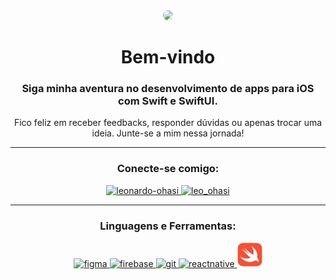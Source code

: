 <div align="center">
  <img src="https://repository-images.githubusercontent.com/645890426/35100e0b-7a3c-4377-8469-dfbf92fe6ebf" width="600" style="border-radius: 15px;">
</div>

<h1 align="center">Bem-vindo</h1>
<h3 align="center">Siga minha aventura no desenvolvimento de apps para iOS com Swift e SwiftUI.</h3>

<p align="center">
Fico feliz em receber feedbacks, responder dúvidas ou apenas trocar uma ideia. Junte-se a mim nessa jornada!
</p>

---

<h3 align="center"> Conecte-se comigo:</h3>
<p align="center">
  <a href="https://linkedin.com/in/leonardo-ohasi" target="blank">
    <img src="https://raw.githubusercontent.com/rahuldkjain/github-profile-readme-generator/master/src/images/icons/Social/linked-in-alt.svg" alt="leonardo-ohasi" height="30" width="40" />
  </a>
  <a href="https://instagram.com/leo_ohasi" target="blank">
    <img src="https://raw.githubusercontent.com/rahuldkjain/github-profile-readme-generator/master/src/images/icons/Social/instagram.svg" alt="leo_ohasi" height="30" width="40" />
  </a>
</p>

---

<h3 align="center"> Linguagens e Ferramentas:</h3>
<p align="center">
  <a href="https://www.figma.com/" target="_blank" rel="noreferrer">
    <img src="https://www.vectorlogo.zone/logos/figma/figma-icon.svg" alt="figma" width="40" height="40"/>
  </a>
  <a href="https://firebase.google.com/" target="_blank" rel="noreferrer">
    <img src="https://www.vectorlogo.zone/logos/firebase/firebase-icon.svg" alt="firebase" width="40" height="40"/>
  </a>
  <a href="https://git-scm.com/" target="_blank" rel="noreferrer">
    <img src="https://www.vectorlogo.zone/logos/git-scm/git-scm-icon.svg" alt="git" width="40" height="40"/>
  </a>
  <a href="https://reactnative.dev/" target="_blank" rel="noreferrer">
    <img src="https://reactnative.dev/img/header_logo.svg" alt="reactnative" width="40" height="40"/>
  </a>
  <a href="https://developer.apple.com/swift/" target="_blank" rel="noreferrer">
    <img src="https://raw.githubusercontent.com/devicons/devicon/master/icons/swift/swift-original.svg" alt="swift" width="40" height="40"/>
  </a>
</p>
